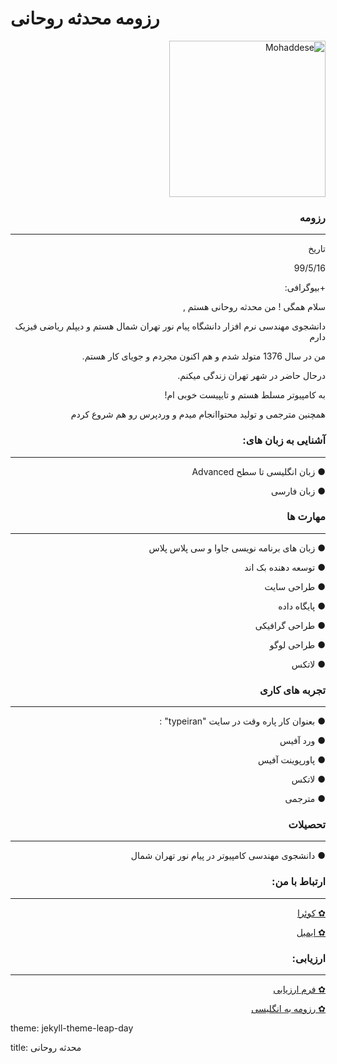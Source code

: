 # رزومه محدثه روحانی
<p dir="rtl" align="right"><img src="http://s10.picofile.com/file/8406531992/photo_2020_08_23_15_38_36.jpg" alt="Mohaddese" width="250" height="250">


### <p dir="rtl" align="right"> رزومه </p>

---

<p dir="rtl" align="right"> تاریخ</p>
<p dir="rtl" align="right">99/5/16</p>
<p dir="rtl" align="right">+بیوگرافی:</p>
<p dir="rtl" align="right">سلام همگی ! من محدثه روحانی هستم ,</p>
<p dir="rtl" align="right">دانشجوی مهندسی نرم افزار دانشگاه پیام نور تهران شمال هستم و دیپلم ریاضی فیزیک دارم</p>
<p dir="rtl" align="right">من در سال 1376 متولد شدم و هم اکنون مجردم و جویای کار هستم.</p>
<p dir="rtl" align="right">درحال حاضر در شهر تهران زندگی میکنم.</p>
<p dir="rtl" align="right">به کامپیوتر مسلط هستم و تایپیست خوبی ام!</p>
<p dir="rtl" align="right">همچنین مترجمی و تولید محتواانجام میدم و وردپرس رو هم شروع کردم</p>


### <p dir="rtl" align="right"> آشنایی به زبان های: </p>

---

 <p dir="rtl" align="right">● زبان انگلیسی تا سطح  Advanced </p>
 <p dir="rtl" align="right">● زبان فارسی</p>
 

### <p dir="rtl" align="right"> مهارت ها </p>

---

 <p dir="rtl" align="right">● زبان های برنامه نویسی جاوا و سی پلاس پلاس </p>
 <p dir="rtl" align="right">● توسعه دهنده بک اند</p>
 <p dir="rtl" align="right">● طراحی سایت</p>
 <p dir="rtl" align="right">● پایگاه داده </p>
 <p dir="rtl" align="right">● طراحی گرافیکی</p>
 <p dir="rtl" align="right">● طراحی لوگو</p>
 <p dir="rtl" align="right">● لاتکس</p>


### <p dir="rtl" align="right">تجربه های کاری</p>

---

<p dir="rtl" align="right">● بعنوان کار پاره وقت در سایت "typeiran" :</p>
<p dir="rtl" align="right">● ورد آفیس</p>
<p dir="rtl" align="right">● پاورپوینت آفیس</p>
<p dir="rtl" align="right">● لاتکس</p>
<p dir="rtl" align="right">● مترجمی</p>

  
### <p dir="rtl" align="right">تحصیلات</p>

---

 <p dir="rtl" align="right">● دانشجوی مهندسی کامپیوتر در پیام نور تهران شمال</p>


### <p dir="rtl" align="right">ارتباط با من:</p>

---

<p dir="rtl" align="right"><a href = "mailto: https://quera.ir/profile/almas_15r">✿ کوئرا</a></p>
<p dir="rtl" align="right"><a href = "mailto: almas_15r@yahoo.com">✿ ایمیل</a></p>



### <p dir="rtl" align="right">ارزیابی:</p>

---

<p dir="rtl" align="right"><a href = "mailto: http://s11.picofile.com/d/8406542876/54cf842e-f80e-4ddb-88c9-3e7f8eb75490/arzyabi.pdf">✿ فرم ارزیابی </a></p>
<p dir="rtl" align="right"><a href = "mailto: https://mohaddeserohani.github.io/">✿ رزومه به انگلیسی</a></p>


<p dir="rtl" align="right"><p>theme: jekyll-theme-leap-day</p>
<p dir="rtl" align="right"><p>title: محدثه روحانی</p>


